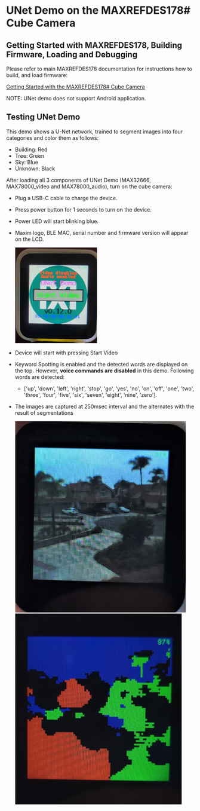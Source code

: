 

# UNet Demo on the MAXREFDES178# Cube Camera

## Getting Started with MAXREFDES178, Building Firmware, Loading and Debugging

Please refer to main MAXREFDES178 documentation for instructions how to build, and load firmware:

[Getting Started with the MAXREFDES178# Cube Camera](./../maxrefdes178_doc/README.md)

NOTE: UNet demo does not support Android application.


## Testing UNet Demo

This demo shows a U-Net network, trained to segment images into four categories and color them as follows:

- Building: Red
- Tree: Green
- Sky: Blue
- Unknown: Black

After loading all 3 components of UNet Demo (MAX32666, MAX78000_video and MAX78000_audio), turn on the cube camera:

- Plug a USB-C cable to charge the device.

- Press power button for 1 seconds to turn on the device.

- Power LED will start blinking blue.

- Maxim logo, BLE MAC, serial number and firmware version will appear on the LCD.
  
  <img src="../maxrefdes178_doc/unet_intro.jpg" style="zoom: 25%;" />

- Device will start with pressing Start Video

- Keyword Spotting is enabled and the detected words are displayed on the top. However, **voice commands are disabled** in this demo. Following words are detected:

  - ['up', 'down', 'left', 'right', 'stop', 'go', 'yes', 'no', 'on', 'off', 'one', 'two', 'three', 'four', 'five', 'six', 'seven', 'eight', 'nine', 'zero'].

- The images are captured at 250msec interval and the alternates with the result of segmentations

  <img src="../maxrefdes178_doc/unet_camera.jpg" style="zoom:50%;" />
  
  
  
  <img src="../maxrefdes178_doc/unet_mask.jpg" style="zoom:50%;" />
